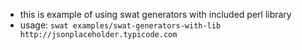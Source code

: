 - this is example of using swat generators with included perl library
- usage: `swat examples/swat-generators-with-lib http://jsonplaceholder.typicode.com`

